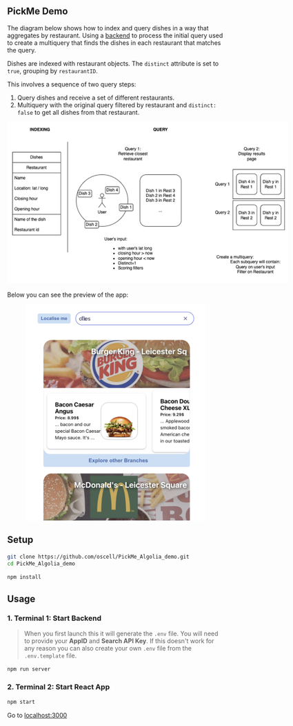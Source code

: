 ## PickMe Demo

The diagram below shows how to index and query dishes in a way that aggregates by restaurant. Using a [backend](https://www.algolia.com/doc/guides/building-search-ui/going-further/backend-search/in-depth/backend-instantsearch/react/) to process the initial query used to create a multiquery that finds the dishes in each restaurant that matches the query.

Dishes are indexed with restaurant objects. The `distinct` attribute is set to `true`, grouping by `restaurantID`.

This involves a sequence of two query steps:
1. Query dishes and receive a set of different restaurants.
2. Multiquery with the original query filtered by restaurant and `distinct: false` to get all dishes from that restaurant.

<img src="assets/diagram.png" alt="Workflow diagram - Fiona Carbonell" style="max-width: 650px; height: auto;">

Below you can see the preview of the app:

<div style="text-align: center;">
<img src="assets/preview.png" alt="App preview" style="max-width: 650px; max-height: 500px;">
</div>

## Setup
```bash
git clone https://github.com/oscell/PickMe_Algolia_demo.git
cd PickMe_Algolia_demo
```

```bash
npm install
```

## Usage

### 1. Terminal 1: Start Backend

> When you first launch this it will generate the `.env` file. You will need to provide your **AppID** and **Search API Key**. If this doesn't work for any reason you can also create your own `.env` file from the `.env.template` file.
```bash
npm run server
```

### 2. Terminal 2: Start React App
```bash
npm start
```

Go to [localhost:3000](http://localhost:3000/)
